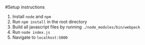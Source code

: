 #Setup instructions
1. Install `node` and `npm`
2. Run `npm install` in the root directory
3. Build all javascript files by running `./node_modules/bin/webpack`
4. Run `node index.js`
5. Navigate to `localhost:5000`